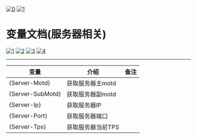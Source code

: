 [![0](https://img.shields.io/badge/%3C%3D-%E8%BF%94%E5%9B%9E-a?style=plastic&color=yellow)](.././README.md) [![1](https://img.shields.io/badge/doc-%E9%85%8D%E7%BD%AE%E6%96%87%E4%BB%B6%E8%AF%B4%E6%98%8E-a?style=plastic&color=blue)](./config-info.md)
# **变量文档(服务器相关)**
[![1](https://img.shields.io/badge/%E5%8F%98%E9%87%8F-%E6%96%87%E5%AD%97%E7%9B%B8%E5%85%B3-a?style=plastic&color=blue)](./text-variables.md)
[![2](https://img.shields.io/badge/%E5%8F%98%E9%87%8F-%E7%8E%A9%E5%AE%B6%E7%9B%B8%E5%85%B3-a?style=plastic&color=blue)](./player-variables.md)
[![3](https://img.shields.io/badge/%E5%8F%98%E9%87%8F-%E6%9C%8D%E5%8A%A1%E5%99%A8%E7%9B%B8%E5%85%B3-a?style=plastic)](./server-variables.md)
[![4](https://img.shields.io/badge/%E5%8F%98%E9%87%8F-%E6%94%AF%E6%8C%81%E7%9A%84%E6%8F%92%E4%BB%B6-a?style=plastic&color=blue)](./SupportPluginsVariables.md)

---
|变量|介绍|备注|
|-|-|-|
|{Server-Motd}|获取服务器主motd||
|{Server-SubMotd}|获取服务器副motd||
|{Server-Ip}|获取服务器IP||
|{Server-Port}|获取服务器端口||
|{Server-Tps}|获取服务器当前TPS||